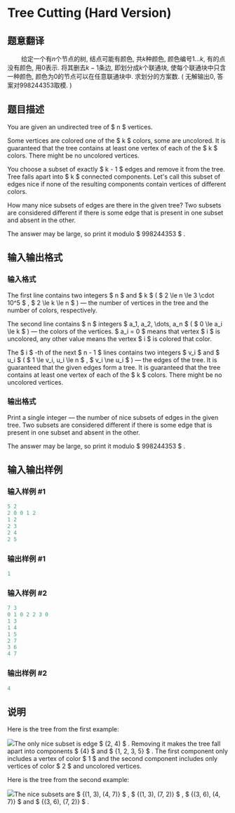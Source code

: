 # Tree Cutting (Hard Version)

## 题意翻译

&nbsp;&nbsp;&nbsp;&nbsp;&nbsp;&nbsp;&nbsp;&nbsp;给定一个有$n$个节点的树, 结点可能有颜色, 共$k$种颜色, 颜色编号$1...k$, 有的点没有颜色, 用$0$表示. 将其删去$k-1$条边, 即划分成$k$个联通块, 使每个联通块中只含一种颜色, 颜色为$0$的节点可以在任意联通块中. 求划分的方案数. ( 无解输出$0$, 答案对$998244353$取模. )

## 题目描述

You are given an undirected tree of $ n $ vertices.

Some vertices are colored one of the $ k $ colors, some are uncolored. It is guaranteed that the tree contains at least one vertex of each of the $ k $ colors. There might be no uncolored vertices.

You choose a subset of exactly $ k - 1 $ edges and remove it from the tree. Tree falls apart into $ k $ connected components. Let's call this subset of edges nice if none of the resulting components contain vertices of different colors.

How many nice subsets of edges are there in the given tree? Two subsets are considered different if there is some edge that is present in one subset and absent in the other.

The answer may be large, so print it modulo $ 998244353 $ .

## 输入输出格式

### 输入格式

The first line contains two integers $ n $ and $ k $ ( $ 2 \le n \le 3 \cdot 10^5 $ , $ 2 \le k \le n $ ) — the number of vertices in the tree and the number of colors, respectively.

The second line contains $ n $ integers $ a_1, a_2, \dots, a_n $ ( $ 0 \le a_i \le k $ ) — the colors of the vertices. $ a_i = 0 $ means that vertex $ i $ is uncolored, any other value means the vertex $ i $ is colored that color.

The $ i $ -th of the next $ n - 1 $ lines contains two integers $ v_i $ and $ u_i $ ( $ 1 \le v_i, u_i \le n $ , $ v_i \ne u_i $ ) — the edges of the tree. It is guaranteed that the given edges form a tree. It is guaranteed that the tree contains at least one vertex of each of the $ k $ colors. There might be no uncolored vertices.

### 输出格式

Print a single integer — the number of nice subsets of edges in the given tree. Two subsets are considered different if there is some edge that is present in one subset and absent in the other.

The answer may be large, so print it modulo $ 998244353 $ .

## 输入输出样例

### 输入样例 #1

```cpp
5 2
2 0 0 1 2
1 2
2 3
2 4
2 5

```
### 输出样例 #1

```cpp
1

```
### 输入样例 #2

```cpp
7 3
0 1 0 2 2 3 0
1 3
1 4
1 5
2 7
3 6
4 7

```
### 输出样例 #2

```cpp
4

```
## 说明

Here is the tree from the first example:

![](https://cdn.luogu.com.cn/upload/vjudge_pic/CF1118F2/ab0319e6d1b3fdf0a12318f77b159c6dc359f231.png)The only nice subset is edge $ (2, 4) $ . Removing it makes the tree fall apart into components $ \{4\} $ and $ \{1, 2, 3, 5\} $ . The first component only includes a vertex of color $ 1 $ and the second component includes only vertices of color $ 2 $ and uncolored vertices.

Here is the tree from the second example:

![](https://cdn.luogu.com.cn/upload/vjudge_pic/CF1118F2/3ddc7b8d9c599a1a5a2a55a53a6d0d25bb324ac3.png)The nice subsets are $ \{(1, 3), (4, 7)\} $ , $ \{(1, 3), (7, 2)\} $ , $ \{(3, 6), (4, 7)\} $ and $ \{(3, 6), (7, 2)\} $ .

